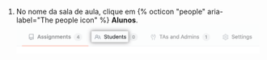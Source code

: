1. No nome da sala de aula, clique em {% octicon "people" aria-label="The people icon" %} **Alunos**. ![Aba "Alunos" da sala de aula](/assets/images/help/classroom/click-students.png)

